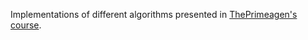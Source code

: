 Implementations of different algorithms presented in [ThePrimeagen's course](https://frontendmasters.com/courses/algorithms/).
